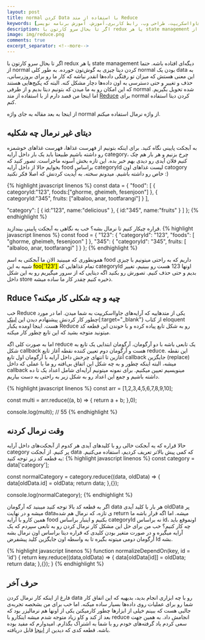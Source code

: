 ```yaml
---
layout: post
title: normal کردن Data با استفاده از متد Reduce
keywords: [برنامه‌نویسی، زبان برنامه‌نویسی، جاوا اسکریپت، جاوا‌اسکریپت، وانیلا جاوا‌اسکریپت، طراحی وب، رابط کاربری،آموزش، آموزش برنامه نویسی، javascript، ui، vanilla javascript، css، slide show، HTML، html ،play ground، ux]
description: اگر تا بحال سرو کارتون با redux یا هر state management دیگه‌ای افتاده باشه. حتما از normal کردن دیتا چیزی به گوش‌تون خورده.
image: img/reduce.png
comments: true
excerpt_separator: <!--more-->
---
```


اگر تا بحال  سرو کارتون با redux یا هر state management دیگه‌ای افتاده باشه. حتما از normal کردن دیتا چیزی به گوش‌تون خورده. به طور کلی normal بودن یک data به این معنی هستش که میزان تو رفتگی داده‌ها انقدر نباشه که کار ما رو برای بروزرسانی، حذف و تغییر و حتی دسترسی به اون داد‌ه‌ها دچار مشکل کنه. البته که پکیج‌هایی هستند که این امکان رو به ما میدن که بتونیم دیتا بدیم و از طرفی normal شده تحویل بگیریم. اما اینجا من قصد دارم از با استفاده از متد [Reduce](https://developer.mozilla.org/en-US/docs/Web/JavaScript/Reference/Global_Objects/Array/Reduce)  برای normal کردن دیتا استفاده کنم.
<!--more-->


از اینجا به بعد مقاله به جای واژه normal از  واژه نرمال استفاده میکنم.

## دیتای غیر نرمال چه شکلیه

به آبجکت پایینی نگاه کنید. برای اینکه بتونیم از فهرست غذا‌ها، فهرست غذا‌های خوشمزه رو داشته باشیم طبیعتا باید یک بار داخل آرایه category،  چرخ بزنیم و هر بار هم چک کنیم فلان آیدی رو دیدی بهم خبر بده. این تازه بخش آسونه ماجراست. تصور کنید که بخوایم حالا از داخل آرایه food براساس categoryId لیست غذاهای اون catogory خاص رو داشته باشیم. میدونم سخته. به آپدیت کردنش که اصلا فکر نکنید :)

{% highlight javascript linenos %}
  const data = {
  "food": [
      {
        categoryId:"123",
        foods:["ghorme, gheimeh, fesenjoon"]
      },
      {
        categoryId:"345",
        fruits: ["albaloo, anar, tootfarangi"]
      }
  ],

  "category": [
      {
        id:"123",
        name:"delicious"
      },
      {
        id:"345",
        name:"fruits"
      }
  ]
  };
{% endhighlight %}

قراره چیکار کنیم تا نرمال بشه؟ خب یه نگاهی به آبجکت پایینی بیندازید.
{% highlight javascript linenos %}
  const food = {
    "123": {
      "categoryId": "123",
      "foods": [
        "ghorme, gheimeh, fesenjoon"
      ]
    },
    "345": {
      "categoryId": "345",
      fruits: [
        "albaloo, anar, tootfarangi"
      ]
    }
  };
{% endhighlight %}

همونطوری که میبینید الان ما آبجکتی به اسم food داریم که به راحتی میتونیم با چیزی شبیه به این <mark class="en"> foo['123'] </mark> تمام غذاهایی که categoryId اونها 123 هست رو ببینیم، تغییر بدیم و حتی حذف کنیم. تصورش رو بکنید اگه دیتایی که از سرور میگیریم رو به این شکل داخل store ذخیره کنیم چقدر کار ما ساده میشه.

## Rduce چیه و چه شکلی کار میکنه؟

خب Reduce یکی از متدهاییه که آرایه‌های جاوااسکریپت به شما میدن. اما در مورد چطور کار کردنش پیشنهادم دیدن این [لینک](https://eloquentjavascript.net/05_higher_order.html#h_fx3e34kT/k){:target="_blank"} از کتاب eloquent هست. اینجا اومده یکبار Reduce رو به شکل تابع پیاده کرده و با خوندن این قطعه کد میتونید متوجه بشید که این تابع چطور کار میکنه.

اما به صورت کلی اگه reduce یک تابعی باشه با دو آرگومان، آرگومان ابتدایی یک تابع به شکل callback هست و آرگومان دوم تعیین کننده نقطه آغاز تابع reduce. این نقطه آغازین تا انتهای چرخش داخل آرایه با آرگومان اول تابع callback جایگزین (replace) میشه، البته اینکه چطور و به چه شکل این اتفاق بی‌افته رو ما با عملی که داخل callback مینویسیم تعیین میکنیم. برای نمونه میتونیم آرایه‌ای شامل اعداد یک تا ده داشته باشیم و جمع این اعداد رو به شکل زیر به راحتی به دست بیاریم.


{% highlight javascript linenos %}
  const arr = [1,2,3,4,5,6,7,8,9,10];

  const multi = arr.reduce((a, b) => {
    return a + b;
  },0);

  console.log(multi); // 55
{% endhighlight %}

## وقت نرمال کردنه

حالا قراره که یه آبجکت خالی رو با کلید‌‌‌های آیدی هر کدوم از آبجکت‌های داخل آرایه category پر کنیم. از آبجکت data که کمی پیش بالاتر تعریف کردیم، استفاده می‌کنیم. به قطعه کد زیر توجه کنید:
{% highlight javascript linenos %}
  const category = data['category'];

  const normalCategory = category.reduce((data, oldData) => {
    data[oldData.id] = oldData;
    return data;
  },{});

  console.log(normalCategory);
{% endhighlight %}

اگر به قطعه کد بالا توجه کنید میبنید که آرگومان data هر بار با کلید آیدی oldData پر میشه و در نهایت data‌ی تازه، که نرمال هم شده return میشه. اما اگه قرار باشه ما همین کارو با آرایه food بکنیم و اینبار براساس categoryId نه براساس id، اونموقع باید چه کار کنیم؟ خب من برای حل این مشکل کار نرمال کردن رو به تابعی سپردم که یک آرایه میگیره و در صورت متغیر بودن کلیدی که قراره دیتا براساس اون نرمال بشه آرگومان دومی میتونه بگیره  تا به واسطه اون جایگزین کلید پیشفرض Id بشه.

{% highlight javascript linenos %}
  function normalizeDependOn(key, id = 'id') {
    return key.reduce((data,oldData) => {
      data[oldData[id]] = oldData;
      return data;
    },{});
  }
{% endhighlight %}

## حرف آخر

فارغ از اینکه کار نرمال کردن data رو با چه ابزاری انجام بدید، بدیهیه که این اتفاق کار شما رو برای عملیات روی داده‌ها بسیار ساده میکنه. 
اما خب برای من بشخصه تجربه‌ی جالبی هست که ببینم خیلی از ابزار‌ها چطور کارمیکنن یکی از اونها هم نرمالیزر بود که بعد از کند و کاو زیاد متوجه شدم میشه اینکارو با reduce انجامش داد. به همین جهت سعی کردم یاد گرفته‌های خودم رو با شما به اشتراک بگذارم. امیدوارم که مفید بوده باشه.
قطعه کدی که دیدین از [اینجا](https://gist.github.com/rzkhosroshahi/f0bdf66b284630213d93575cea017099) قابل دریافته.